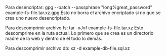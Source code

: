 Para desencriptar:
gpg --batch --passphrase "long%great_password" example-fs-file.tar.xz.gpg
Esto no borra el archivo encriptado si no que se crea uno nuevo desencriptado.

Para descomprimir archivo fs:
tar -xJvf example-fs-file.tar.xz
Esto descomprime en la ruta actual. Lo primero que se crea es un directorio madre de la web y dentro de él todo lo demás.

Para descomprimir archivo db:
xz -d example-db-file.sql.xz
